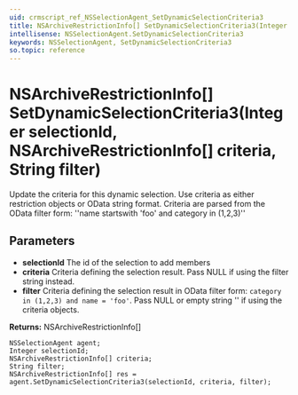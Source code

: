 ```yaml
---
uid: crmscript_ref_NSSelectionAgent_SetDynamicSelectionCriteria3
title: NSArchiveRestrictionInfo[] SetDynamicSelectionCriteria3(Integer selectionId, NSArchiveRestrictionInfo[] criteria, String filter)
intellisense: NSSelectionAgent.SetDynamicSelectionCriteria3
keywords: NSSelectionAgent, SetDynamicSelectionCriteria3
so.topic: reference
---
```


# NSArchiveRestrictionInfo[] SetDynamicSelectionCriteria3(Integer selectionId, NSArchiveRestrictionInfo[] criteria, String filter)

Update the criteria for this dynamic selection. Use criteria as either restriction objects or OData string format. Criteria are parsed from the OData filter form: ''name startswith 'foo' and category in (1,2,3)''

## Parameters

* **selectionId** The id of the selection to add members
* **criteria** Criteria defining the selection result. Pass NULL if using the filter string instead.
* **filter** Criteria defining the selection result in OData filter form: `category in (1,2,3) and name = 'foo'`. Pass NULL or empty string '' if using the criteria objects.

**Returns:** NSArchiveRestrictionInfo[]

```crmscript
NSSelectionAgent agent;
Integer selectionId;
NSArchiveRestrictionInfo[] criteria;
String filter;
NSArchiveRestrictionInfo[] res = agent.SetDynamicSelectionCriteria3(selectionId, criteria, filter);
```

